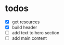 # todos

- [x] get resources
- [x] build header
- [ ] add text to hero section
- [ ] add main content
